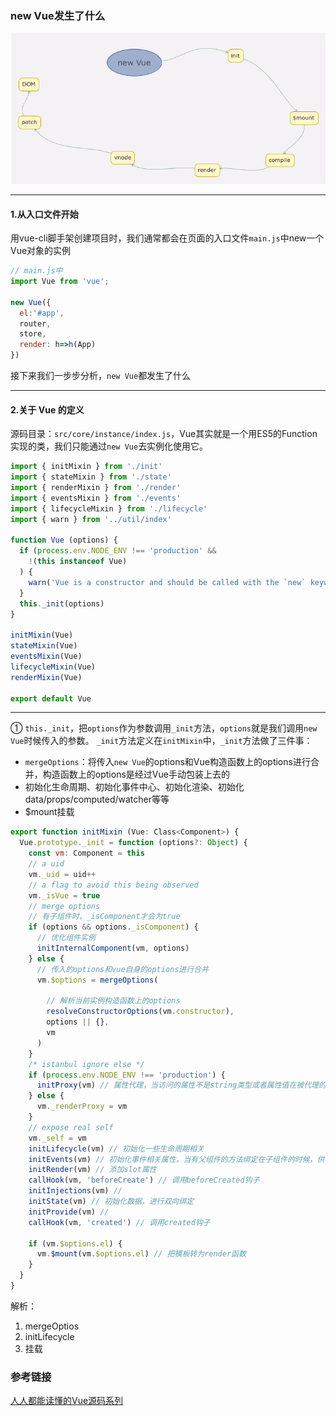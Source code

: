 ### new Vue发生了什么
![](https://raw.githubusercontent.com/superwtt/MyFileRepository/main/image/Vue/new-vue过程.png)

---

#### 1.从入口文件开始
用vue-cli脚手架创建项目时，我们通常都会在页面的入口文件`main.js`中new一个Vue对象的实例
```js
// main.js中
import Vue from 'vue';

new Vue({
  el:'#app',
  router,
  store,
  render: h=>h(App)  
})
```

接下来我们一步步分析，`new Vue`都发生了什么

---

#### 2.关于 Vue 的定义
源码目录：`src/core/instance/index.js`，Vue其实就是一个用ES5的Function实现的类，我们只能通过`new Vue`去实例化使用它。
```js
import { initMixin } from './init'
import { stateMixin } from './state'
import { renderMixin } from './render'
import { eventsMixin } from './events'
import { lifecycleMixin } from './lifecycle'
import { warn } from '../util/index'

function Vue (options) {
  if (process.env.NODE_ENV !== 'production' &&
    !(this instanceof Vue)
  ) {
    warn('Vue is a constructor and should be called with the `new` keyword')
  }
  this._init(options)
}

initMixin(Vue)
stateMixin(Vue)
eventsMixin(Vue)
lifecycleMixin(Vue)
renderMixin(Vue)

export default Vue
```

---

① `this._init`，把`options`作为参数调用`_init`方法，`options`就是我们调用`new Vue`时候传入的参数。
`_init`方法定义在`initMixin`中，`_init`方法做了三件事：
+ `mergeOptions`：将传入`new Vue`的options和Vue构造函数上的options进行合并，构造函数上的options是经过Vue手动包装上去的
+ 初始化生命周期、初始化事件中心、初始化渲染、初始化data/props/computed/watcher等等
+ $mount挂载

```js
export function initMixin (Vue: Class<Component>) {
  Vue.prototype._init = function (options?: Object) {
    const vm: Component = this
    // a uid
    vm._uid = uid++
    // a flag to avoid this being observed
    vm._isVue = true
    // merge options
    // 有子组件时，_isComponent才会为true
    if (options && options._isComponent) {
      // 优化组件实例
      initInternalComponent(vm, options)
    } else {
      // 传入的options和vue自身的options进行合并  
      vm.$options = mergeOptions(

        // 解析当前实例构造函数上的options  
        resolveConstructorOptions(vm.constructor),
        options || {},
        vm
      )
    }
    /* istanbul ignore else */
    if (process.env.NODE_ENV !== 'production') {
      initProxy(vm) // 属性代理，当访问的属性不是string类型或者属性值在被代理的对象上不存在，则抛出错误，否则返回该属性值。该方法可以在开发者错误的调用vm属性时，提供一个提示作用
    } else {
      vm._renderProxy = vm
    }
    // expose real self
    vm._self = vm
    initLifecycle(vm) // 初始化一些生命周期相关
    initEvents(vm) // 初始化事件相关属性，当有父组件的方法绑定在子组件的时候，供子组件调用
    initRender(vm) // 添加slot属性
    callHook(vm, 'beforeCreate') // 调用beforeCreated钩子 
    initInjections(vm) // 
    initState(vm) // 初始化数据，进行双向绑定
    initProvide(vm) // 
    callHook(vm, 'created') // 调用created钩子

    if (vm.$options.el) {
      vm.$mount(vm.$options.el) // 把模板转为render函数
    }
  }
}
```
解析：
1. mergeOptios
2. initLifecycle
3. 挂载


































### 参考链接
[人人都能读懂的Vue源码系列](https://segmentfault.com/u/zhenren/articles)